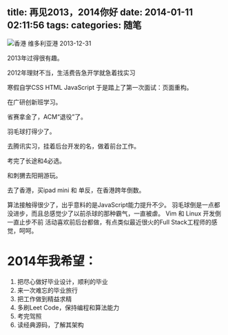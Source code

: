 title: 再见2013，2014你好
date: 2014-01-11 02:11:56
tags:
categories: 随笔
---
![香港 维多利亚港 2013-12-31](/img/2014/01/1.jpg)
<!-- more -->

2013年过得很有趣。 

2012年理财不当，生活费告急开学就急着找实习

寒假自学CSS HTML JavaScript 于是踏上了第一次面试：页面重构。

在广研创新班学习。

省赛拿金了，ACM“退役”了。

羽毛球打得少了。

去腾讯实习，挂着后台开发的名，做着前台工作。

考完了长途和4必选。

和刺猬去阳朔游玩。

去了香港，买ipad mini 和 单反，在香港跨年倒数。

算法接触得很少了，出乎意料的是JavaScript能力提升不少。
羽毛球倒是一点都没进步，而且总感觉少了以前杀球的那种霸气，一直被虐。
Vim 和 Linux 开发倒一直止步不前
活动喜欢前后台都做，有点类似最近很火的Full Stack工程师的感觉，呵呵。

# 2014年我希望：

1. 把尽心做好毕业设计，顺利的毕业
2. 来一次难忘的毕业旅行
3. 把工作做到精益求精
4. 多刷Leet Code，保持编程和算法能力
5. 考完驾照
6. 读经典源码，了解其架构



